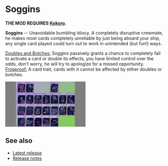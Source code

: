 # Soggins

**THE MOD REQUIRES [Kokoro](https://github.com/Shockah/Cobalt-Core-Mods/blob/master/Kokoro).**

**Soggins** -- Unavoidable bumbling idiocy.
A completely disruptive crewmate, he makes most cards completely unreliable by just being aboard your ship, any single card played could turn out to work in unintended (but fun!) ways.

<u>Doubles and Botches:</u> Soggins passively grants a chance to completely fail to activate a card or double its effects, you have limited control over the odds, don't worry, he will try to apologize for a missed opportunity.
<u>Frogproof:</u> A card trait, cards with it cannot be affected by either doubles or botches.

[![Codex screenshot](images/cards-thumb.png)](images/cards.png)

## See also
* [Latest release](https://github.com/Shockah/Cobalt-Core-Mods/releases/tag/release%2Fsoggins-1.0.0)
* [Release notes](release-notes.md)